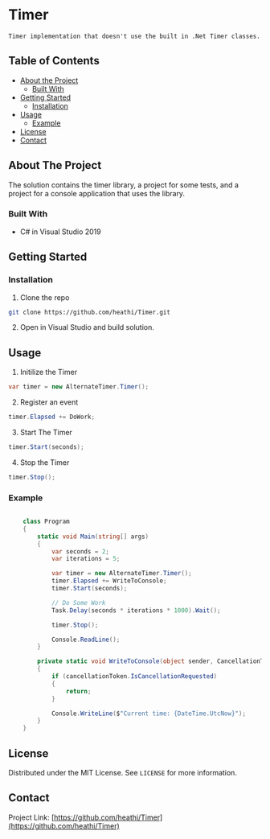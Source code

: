 # Timer

    Timer implementation that doesn't use the built in .Net Timer classes.

## Table of Contents

* [About the Project](#about-the-project)
  * [Built With](#built-with)
* [Getting Started](#getting-started)
  * [Installation](#installation)
* [Usage](#usage)
  * [Example](#example)
* [License](#license)
* [Contact](#contact)

## About The Project

The solution contains the timer library, a project for some tests, and a project for a console application that uses the library.

### Built With

* C# in Visual Studio 2019

## Getting Started

### Installation

1. Clone the repo
```sh
git clone https://github.com/heathi/Timer.git
```
2. Open in Visual Studio and build solution.

## Usage

1. Initilize the Timer

```csharp
var timer = new AlternateTimer.Timer();
```
2. Register an event 

```csharp
timer.Elapsed += DoWork;
```

3. Start The Timer 

```csharp
timer.Start(seconds);
```

4. Stop the Timer

```csharp
timer.Stop();
```

### Example
```csharp

    class Program
    {
        static void Main(string[] args)
        {
            var seconds = 2;
            var iterations = 5;

            var timer = new AlternateTimer.Timer();
            timer.Elapsed += WriteToConsole;
            timer.Start(seconds);

            // Do Some Work
            Task.Delay(seconds * iterations * 1000).Wait();

            timer.Stop();

            Console.ReadLine();
        }

        private static void WriteToConsole(object sender, CancellationToken cancellationToken)
        {
            if (cancellationToken.IsCancellationRequested)
            {
                return;
            }

            Console.WriteLine($"Current time: {DateTime.UtcNow}");
        }
    }
```

## License

Distributed under the MIT License. See `LICENSE` for more information.


## Contact

Project Link: [https://github.com/heathi/Timer](https://github.com/heathi/Timer)
